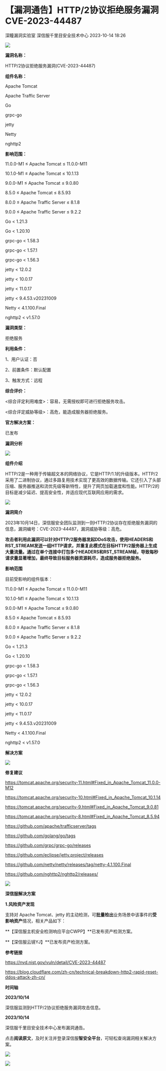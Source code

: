 #  【漏洞通告】HTTP/2协议拒绝服务漏洞CVE-2023-44487   
深瞳漏洞实验室  深信服千里目安全技术中心   2023-10-14 18:26  
  
![](https://mmbiz.qpic.cn/mmbiz_gif/w8NHw6tcQ5yC9rUnmTLKTFGK92xxdmn4PVEHkpibls85l1Ijga69ksgofNBDEHia8gpY8ENS6bpqs1jQWydGPjrg/640?wx_fmt=gif "")  
  
**漏洞名称：**  
  
HTTP/2协议拒绝服务漏洞(CVE-2023-44487)  
  
**组件名称：**  
  
Apache Tomcat  
  
Apache Traffic Server  
  
Go  
  
grpc-go  
  
jetty  
  
Netty  
  
nghttp2  
  
**影响范围：**  
  
11.0.0-M1 ≤ Apache Tomcat ≤ 11.0.0-M11  
  
10.1.0-M1 ≤ Apache Tomcat ≤ 10.1.13  
  
9.0.0-M1 ≤ Apache Tomcat ≤ 9.0.80  
  
8.5.0 ≤ Apache Tomcat ≤ 8.5.93  
  
8.0.0 ≤ Apache Traffic Server ≤ 8.1.8  
  
9.0.0 ≤ Apache Traffic Server ≤ 9.2.2  
  
Go < 1.21.3  
  
Go < 1.20.10  
  
grpc-go < 1.58.3  
  
grpc-go < 1.57.1  
  
grpc-go < 1.56.3  
  
jetty < 12.0.2  
  
jetty < 10.0.17  
  
jetty < 11.0.17  
  
jetty < 9.4.53.v20231009  
  
Netty < 4.1.100.Final  
  
nghttp2 < v1.57.0  
  
**漏洞类型：**  
  
拒绝服务  
  
**利用条件：**  
  
1、用户认证：否  
  
2、前置条件：默认配置  
  
3、触发方式：远程  
  
**综合评价：**  
  
<综合评定利用难度>：容易，无需授权即可进行拒绝服务攻击。  
  
<综合评定威胁等级>：高危，能造成服务器拒绝服务。  
  
**官方解决方案：**  
  
已发布  
  
  
  
  
  
**漏洞分析**  
  
![](https://mmbiz.qpic.cn/mmbiz_gif/w8NHw6tcQ5yC9rUnmTLKTFGK92xxdmn4l48GiaUXsjvdRiaR1vcDaIRZMII6eL9HuC5XsBauRmsDibwEub30ZxNGQ/640?wx_fmt=gif "")  
  
**组件介绍**  
  
HTTP/2是一种用于传输超文本的网络协议，它是HTTP/1.1的升级版本。HTTP/2采用了二进制协议，通过多路复用技术实现了更高效的数据传输。它还引入了头部压缩、服务器推送和流优先级等新特性，提升了网页加载速度和性能。HTTP/2的目标是减少延迟、提高安全性，并适应现代互联网应用的需求。  
  
![](https://mmbiz.qpic.cn/mmbiz_gif/w8NHw6tcQ5yC9rUnmTLKTFGK92xxdmn4l48GiaUXsjvdRiaR1vcDaIRZMII6eL9HuC5XsBauRmsDibwEub30ZxNGQ/640?wx_fmt=gif "")  
  
**漏洞简介**  
  
2023年10月14日，深信服安全团队监测到一则HTTP/2协议存在拒绝服务漏洞的信息，漏洞编号：CVE-2023-44487，漏洞威胁等级：高危。  
  
  
**攻击者利用此漏洞可以针对HTTP/2服务器发起DDoS攻击，使用HEADERS和RST_STREAM发送一组HTTP请求，并重复此模式在目标HTTP/2服务器上生成大量流量。通过在单个连接中打包多个HEADERS和RST_STREAM帧，导致每秒请求量显著增加，最终导致目标服务器资源耗尽，造成服务器拒绝服务。**  
  
  
**影响范围**  
  
目前受影响的组件版本：  
  
11.0.0-M1 ≤ Apache Tomcat ≤ 11.0.0-M11  
  
10.1.0-M1 ≤ Apache Tomcat ≤ 10.1.13  
  
9.0.0-M1 ≤ Apache Tomcat ≤ 9.0.80  
  
8.5.0 ≤ Apache Tomcat ≤ 8.5.93  
  
8.0.0 ≤ Apache Traffic Server ≤ 8.1.8  
  
9.0.0 ≤ Apache Traffic Server ≤ 9.2.2  
  
Go < 1.21.3  
  
Go < 1.20.10  
  
grpc-go < 1.58.3  
  
grpc-go < 1.57.1  
  
grpc-go < 1.56.3  
  
jetty < 12.0.2  
  
jetty < 10.0.17  
  
jetty < 11.0.17  
  
jetty < 9.4.53.v20231009  
  
Netty < 4.1.100.Final  
  
nghttp2 < v1.57.0  
  
  
  
**解决方案**  
  
![](https://mmbiz.qpic.cn/mmbiz_gif/w8NHw6tcQ5yC9rUnmTLKTFGK92xxdmn4l48GiaUXsjvdRiaR1vcDaIRZMII6eL9HuC5XsBauRmsDibwEub30ZxNGQ/640?wx_fmt=gif "")  
  
**修复建议**  
  
https://tomcat.apache.org/security-11.html#Fixed_in_Apache_Tomcat_11.0.0-M12  
  
https://tomcat.apache.org/security-10.html#Fixed_in_Apache_Tomcat_10.1.14  
  
https://tomcat.apache.org/security-9.html#Fixed_in_Apache_Tomcat_9.0.81  
  
https://tomcat.apache.org/security-8.html#Fixed_in_Apache_Tomcat_8.5.94  
  
https://github.com/apache/trafficserver/tags  
  
https://github.com/golang/go/tags  
  
https://github.com/grpc/grpc-go/releases  
  
https://github.com/eclipse/jetty.project/releases  
  
https://github.com/netty/netty/releases/tag/netty-4.1.100.Final  
  
https://github.com/nghttp2/nghttp2/releases/  
  
![](https://mmbiz.qpic.cn/mmbiz_gif/w8NHw6tcQ5yC9rUnmTLKTFGK92xxdmn4l48GiaUXsjvdRiaR1vcDaIRZMII6eL9HuC5XsBauRmsDibwEub30ZxNGQ/640?wx_fmt=gif "")  
  
**深信服解决方案**  
  
  
**1.风险资产发现**  
  
支持对 Apache Tomcat、jetty 的主动检测，可**批量检出**业务场景中该事件的**受影响资产**情况，相关产品如下：  
  
**【深信服主机安全检测响应平台CWPP】**已发布资产检测方案。  
  
**【深信服云镜YJ】**已发布资产检测方案。  
  
  
**参考链接**  
  
  
https://nvd.nist.gov/vuln/detail/CVE-2023-44487  
  
https://blog.cloudflare.com/zh-cn/technical-breakdown-http2-rapid-reset-ddos-attack-zh-cn/  
  
  
**时间轴**  
  
  
  
**2023/10/14**  
  
深信服监测到HTTP/2协议拒绝服务漏洞攻击信息。   
  
  
**2023/10/14**  
  
深信服千里目安全技术中心发布漏洞通告。  
  
  
点击**阅读原文**，及时关注并登录深信服**智安全平台**，可轻松查询漏洞相关解决方案。  
  
![](https://mmbiz.qpic.cn/mmbiz_png/w8NHw6tcQ5yC9rUnmTLKTFGK92xxdmn4PMDAgdrZw8EPTsrxdbTWJzsAEvWSYRbT8gwmQeyVcRxdTtKOduhJjQ/640?wx_fmt=png "")  
  
  
![](https://mmbiz.qpic.cn/mmbiz_jpg/w8NHw6tcQ5yC9rUnmTLKTFGK92xxdmn400cm2CKKhlW79wynfv9NfGw8NsSvbpM82KQg7yn8QYCptrqqNQztMA/640?wx_fmt=jpeg "")  
  
  
  

